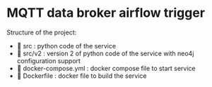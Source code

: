 # MQTT data broker airflow trigger 

Structure of the project:
* 📁 src : python code of the service
* 📁 src/v2 : version 2 of python code of the service with neo4j configuration support 
* 🐳 docker-compose.yml : docker compose file to start service
* 🐳 Dockerfile : docker file to build the service
